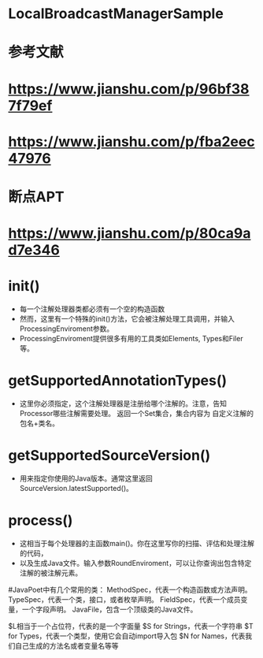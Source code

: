 # LocalBroadcastManagerSample
# 参考文献
# https://www.jianshu.com/p/96bf387f79ef
# https://www.jianshu.com/p/fba2eec47976
# 断点APT
# https://www.jianshu.com/p/80ca9ad7e346


# init()
 * 每一个注解处理器类都必须有一个空的构造函数
 * 然而，这里有一个特殊的init()方法，它会被注解处理工具调用，并输入ProcessingEnviroment参数。
 * ProcessingEnviroment提供很多有用的工具类如Elements, Types和Filer等。

# getSupportedAnnotationTypes()
 * 这里你必须指定，这个注解处理器是注册给哪个注解的。注意，告知Processor哪些注解需要处理。
 返回一个Set集合，集合内容为 自定义注解的包名+类名。

# getSupportedSourceVersion()
 * 用来指定你使用的Java版本。通常这里返回SourceVersion.latestSupported()。

#  process()
 * 这相当于每个处理器的主函数main()。你在这里写你的扫描、评估和处理注解的代码，
 * 以及生成Java文件。输入参数RoundEnviroment，可以让你查询出包含特定注解的被注解元素。
 
 
 
 #JavaPoet中有几个常用的类：
 MethodSpec，代表一个构造函数或方法声明。
 TypeSpec，代表一个类，接口，或者枚举声明。
 FieldSpec，代表一个成员变量，一个字段声明。
 JavaFile，包含一个顶级类的Java文件。
 
 $L相当于一个占位符，代表的是一个字面量
 $S for Strings，代表一个字符串
 $T for Types，代表一个类型，使用它会自动import导入包
 $N for Names，代表我们自己生成的方法名或者变量名等等
 